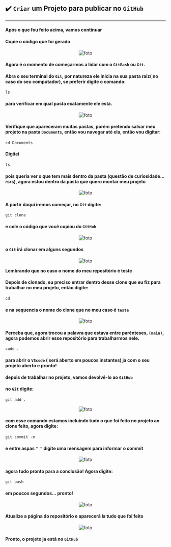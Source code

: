 ## ✔️ `Criar` um Projeto para publicar no `GitHub`
___

#### Após o que fou feito acima, vamos continuar
#### Copie o código que foi gerado
<p align="center">
  <img alt="foto" title="foto" src="../img/foto06.png"/>
</p>

#### Agora é o momento de começarmos a lidar com o `GitBash` ou `Git`.
#### Abra o seu terminal do `Git`, por natureza ele inicia na sua pasta raiz( no caso do seu computador), se preferir digite o comando:
```git
ls
```
#### para verificar em qual pasta exatamente ele está.
<p align="center">
  <img alt="foto" title="foto" src="../img/foto07.png"/>
</p>

#### Verifique que apareceram muitas pastas, porém pretendo salvar meu projeto na pasta `Documents`, então vou navegar até ela, então vou digitar:
```git
cd Documents
```
#### Digitei 
```git
ls
```
#### pois queria ver o que tem mais dentro da pasta (questão de curiosidade... rsrs), agora estou dentro da pasta que quero montar meu projeto
<p align="center">
  <img alt="foto" title="foto" src="../img/foto08.png"/>
</p>

#### A partir daqui iremos começar, no `Git` digite:
```git
git clone 
```
#### e cole o código que você copiou do `GitHub`
<p align="center">
  <img alt="foto" title="foto" src="../img/foto09.png"/>
</p>

#### o `Git` irá clonar em alguns segundos
<p align="center">
  <img alt="foto" title="foto" src="../img/foto10.png"/>
</p>

**Lembrando que no caso o nome do meu repositório é teste**
#### Depois de clonado, eu preciso entrar dentro desse clone que eu fiz para trabalhar no meu projeto, então digite:
```git
cd 
```
#### e na sequencia o nome do clone que no meu caso é `teste`
<p align="center">
  <img alt="foto" title="foto" src="../img/foto11.png"/>
</p>

#### Perceba que, agora trocou a palavra que estava entre parênteses,  `(main)`, agora podemos abrir esse repositório para trabalharmos nele.
```git
code .
```
#### para abrir o `VScode` ( será aberto em poucos instantes) ja com o seu projeto aberto e pronto!

#### depois de trabalhar no projeto, vamos devolvê-lo ao `GitHub`
#### no `Git` digite:
```git
git add .
```
<p align="center">
  <img alt="foto" title="foto" src="../img/foto12.png"/>
</p>

#### com esse comando estamos incluindo tudo o que foi feito no projeto ao clone feito, agora digite:
```git
git commit -m
```
#### e entre aspas `" "` digite uma mensagem para informar o commit
<p align="center">
  <img alt="foto" title="foto" src="../img/foto13.png"/>
</p>

#### agora tudo pronto para a conclusão! Agora digite:
```git
git push
```
#### em poucos segundos... pronto! 
<p align="center">
  <img alt="foto" title="foto" src="../img/foto14.png"/>
</p>

#### Atualize a página do repositório e aparecerá la tudo que foi feito
<p align="center">
  <img alt="foto" title="foto" src="../img/foto15.png"/>
</p>

#### Pronto, o projeto ja está no `GitHub`
